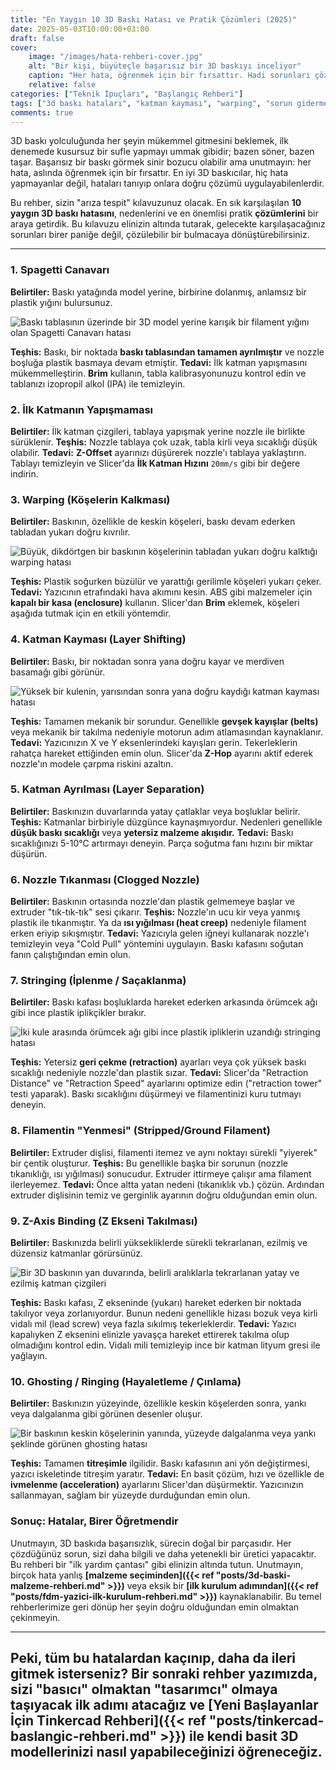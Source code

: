 ```yaml
---
title: "En Yaygın 10 3D Baskı Hatası ve Pratik Çözümleri (2025)"
date: 2025-05-03T10:00:00+03:00
draft: false
cover:
    image: "/images/hata-rehberi-cover.jpg"
    alt: "Bir kişi, büyüteçle başarısız bir 3D baskıyı inceliyor"
    caption: "Her hata, öğrenmek için bir fırsattır. Hadi sorunları çözelim!"
    relative: false
categories: ["Teknik İpuçları", "Başlangıç Rehberi"]
tags: ["3d baskı hataları", "katman kayması", "warping", "sorun giderme", "troubleshooting"]
comments: true
---
```


3D baskı yolculuğunda her şeyin mükemmel gitmesini beklemek, ilk denemede kusursuz bir sufle yapmayı ummak gibidir; bazen söner, bazen taşar. Başarısız bir baskı görmek sinir bozucu olabilir ama unutmayın: her hata, aslında öğrenmek için bir fırsattır. En iyi 3D baskıcılar, hiç hata yapmayanlar değil, hataları tanıyıp onlara doğru çözümü uygulayabilenlerdir.

Bu rehber, sizin "arıza tespit" kılavuzunuz olacak. En sık karşılaşılan **10 yaygın 3D baskı hatasını**, nedenlerini ve en önemlisi pratik **çözümlerini** bir araya getirdik. Bu kılavuzu elinizin altında tutarak, gelecekte karşılaşacağınız sorunları birer paniğe değil, çözülebilir bir bulmacaya dönüştürebilirsiniz.

---

### 1. Spagetti Canavarı

**Belirtiler:** Baskı yatağında model yerine, birbirine dolanmış, anlamsız bir plastik yığını bulursunuz.

![Baskı tablasının üzerinde bir 3D model yerine karışık bir filament yığını olan Spagetti Canavarı hatası](/images/hata-spagetti.jpg)

**Teşhis:** Baskı, bir noktada **baskı tablasından tamamen ayrılmıştır** ve nozzle boşluğa plastik basmaya devam etmiştir.
**Tedavi:** İlk katman yapışmasını mükemmelleştirin. **Brim** kullanın, tabla kalibrasyonunuzu kontrol edin ve tablanızı izopropil alkol (IPA) ile temizleyin.

### 2. İlk Katmanın Yapışmaması

**Belirtiler:** İlk katman çizgileri, tablaya yapışmak yerine nozzle ile birlikte sürüklenir.
**Teşhis:** Nozzle tablaya çok uzak, tabla kirli veya sıcaklığı düşük olabilir.
**Tedavi:** **Z-Offset** ayarınızı düşürerek nozzle'ı tablaya yaklaştırın. Tablayı temizleyin ve Slicer'da **İlk Katman Hızını** `20mm/s` gibi bir değere indirin.

### 3. Warping (Köşelerin Kalkması)

**Belirtiler:** Baskının, özellikle de keskin köşeleri, baskı devam ederken tabladan yukarı doğru kıvrılır.

![Büyük, dikdörtgen bir baskının köşelerinin tabladan yukarı doğru kalktığı warping hatası](/images/hata-warping.jpg)

**Teşhis:** Plastik soğurken büzülür ve yarattığı gerilimle köşeleri yukarı çeker.
**Tedavi:** Yazıcının etrafındaki hava akımını kesin. ABS gibi malzemeler için **kapalı bir kasa (enclosure)** kullanın. Slicer'dan **Brim** eklemek, köşeleri aşağıda tutmak için en etkili yöntemdir.

### 4. Katman Kayması (Layer Shifting)

**Belirtiler:** Baskı, bir noktadan sonra yana doğru kayar ve merdiven basamağı gibi görünür.

![Yüksek bir kulenin, yarısından sonra yana doğru kaydığı katman kayması hatası](/images/hata-katman-kaymasi.jpg)

**Teşhis:** Tamamen mekanik bir sorundur. Genellikle **gevşek kayışlar (belts)** veya mekanik bir takılma nedeniyle motorun adım atlamasından kaynaklanır.
**Tedavi:** Yazıcınızın X ve Y eksenlerindeki kayışları gerin. Tekerleklerin rahatça hareket ettiğinden emin olun. Slicer'da **Z-Hop** ayarını aktif ederek nozzle'ın modele çarpma riskini azaltın.

### 5. Katman Ayrılması (Layer Separation)

**Belirtiler:** Baskınızın duvarlarında yatay çatlaklar veya boşluklar belirir.
**Teşhis:** Katmanlar birbiriyle düzgünce kaynaşmıyordur. Nedenleri genellikle **düşük baskı sıcaklığı** veya **yetersiz malzeme akışıdır.**
**Tedavi:** Baskı sıcaklığınızı 5-10°C artırmayı deneyin. Parça soğutma fanı hızını bir miktar düşürün.

### 6. Nozzle Tıkanması (Clogged Nozzle)

**Belirtiler:** Baskının ortasında nozzle'dan plastik gelmemeye başlar ve extruder "tık-tık-tık" sesi çıkarır.
**Teşhis:** Nozzle'ın ucu kir veya yanmış plastik ile tıkanmıştır. Ya da **ısı yığılması (heat creep)** nedeniyle filament erken eriyip sıkışmıştır.
**Tedavi:** Yazıcıyla gelen iğneyi kullanarak nozzle'ı temizleyin veya "Cold Pull" yöntemini uygulayın. Baskı kafasını soğutan fanın çalıştığından emin olun.

### 7. Stringing (İplenme / Saçaklanma)

**Belirtiler:** Baskı kafası boşluklarda hareket ederken arkasında örümcek ağı gibi ince plastik iplikçikler bırakır.

![İki kule arasında örümcek ağı gibi ince plastik ipliklerin uzandığı stringing hatası](/images/hata-stringing.jpg)

**Teşhis:** Yetersiz **geri çekme (retraction)** ayarları veya çok yüksek baskı sıcaklığı nedeniyle nozzle'dan plastik sızar.
**Tedavi:** Slicer'da "Retraction Distance" ve "Retraction Speed" ayarlarını optimize edin ("retraction tower" testi yaparak). Baskı sıcaklığını düşürmeyi ve filamentinizi kuru tutmayı deneyin.

### 8. Filamentin "Yenmesi" (Stripped/Ground Filament)

**Belirtiler:** Extruder dişlisi, filamenti itemez ve aynı noktayı sürekli "yiyerek" bir çentik oluşturur.
**Teşhis:** Bu genellikle başka bir sorunun (nozzle tıkanıklığı, ısı yığılması) sonucudur. Extruder ittirmeye çalışır ama filament ilerleyemez.
**Tedavi:** Önce altta yatan nedeni (tıkanıklık vb.) çözün. Ardından extruder dişlisinin temiz ve gerginlik ayarının doğru olduğundan emin olun.

### 9. Z-Axis Binding (Z Ekseni Takılması)

**Belirtiler:** Baskınızda belirli yüksekliklerde sürekli tekrarlanan, ezilmiş ve düzensiz katmanlar görürsünüz.

![Bir 3D baskının yan duvarında, belirli aralıklarla tekrarlanan yatay ve ezilmiş katman çizgileri](/images/hata-z-binding.jpg)

**Teşhis:** Baskı kafası, Z ekseninde (yukarı) hareket ederken bir noktada takılıyor veya zorlanıyordur. Bunun nedeni genellikle hizası bozuk veya kirli vidalı mil (lead screw) veya fazla sıkılmış tekerleklerdir.
**Tedavi:** Yazıcı kapalıyken Z eksenini elinizle yavaşça hareket ettirerek takılma olup olmadığını kontrol edin. Vidalı mili temizleyip ince bir katman lityum gresi ile yağlayın.

### 10. Ghosting / Ringing (Hayaletleme / Çınlama)

**Belirtiler:** Baskınızın yüzeyinde, özellikle keskin köşelerden sonra, yankı veya dalgalanma gibi görünen desenler oluşur.

![Bir baskının keskin köşelerinin yanında, yüzeyde dalgalanma veya yankı şeklinde görünen ghosting hatası](/images/hata-ghosting.jpg)

**Teşhis:** Tamamen **titreşimle** ilgilidir. Baskı kafasının ani yön değiştirmesi, yazıcı iskeletinde titreşim yaratır.
**Tedavi:** En basit çözüm, hızı ve özellikle de **ivmelenme (acceleration)** ayarlarını Slicer'dan düşürmektir. Yazıcınızın sallanmayan, sağlam bir yüzeyde durduğundan emin olun.

### Sonuç: Hatalar, Birer Öğretmendir

Unutmayın, 3D baskıda başarısızlık, sürecin doğal bir parçasıdır. Her çözdüğünüz sorun, sizi daha bilgili ve daha yetenekli bir üretici yapacaktır. Bu rehberi bir "ilk yardım çantası" gibi elinizin altında tutun. Unutmayın, birçok hata yanlış **[malzeme seçiminden]({{< ref "posts/3d-baski-malzeme-rehberi.md" >}})** veya eksik bir **[ilk kurulum adımından]({{< ref "posts/fdm-yazici-ilk-kurulum-rehberi.md" >}})** kaynaklanabilir. Bu temel rehberlerimize geri dönüp her şeyin doğru olduğundan emin olmaktan çekinmeyin.

---
Peki, tüm bu hatalardan kaçınıp, daha da ileri gitmek isterseniz? Bir sonraki rehber yazımızda, sizi "basıcı" olmaktan "tasarımcı" olmaya taşıyacak ilk adımı atacağız ve **[Yeni Başlayanlar İçin Tinkercad Rehberi]({{< ref "posts/tinkercad-baslangic-rehberi.md" >}})** ile kendi basit 3D modellerinizi nasıl yapabileceğinizi öğreneceğiz.
---